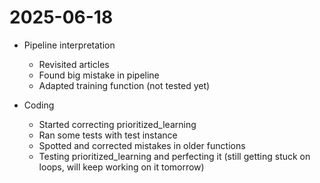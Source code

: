 # 2025-06-18

- Pipeline interpretation
    - Revisited articles
    - Found big mistake in pipeline
    - Adapted training function (not tested yet)

- Coding
    - Started correcting prioritized_learning
    - Ran some tests with test instance
    - Spotted and corrected mistakes in older functions
    - Testing prioritized_learning and perfecting it (still getting stuck on loops, will keep working on it tomorrow)